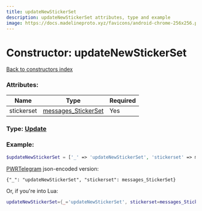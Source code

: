 ```yaml
---
title: updateNewStickerSet
description: updateNewStickerSet attributes, type and example
image: https://docs.madelineproto.xyz/favicons/android-chrome-256x256.png
---
```

# Constructor: updateNewStickerSet  
[Back to constructors index](index.md)



### Attributes:

| Name     |    Type       | Required |
|----------|---------------|----------|
|stickerset|[messages\_StickerSet](../types/messages_StickerSet.md) | Yes|



### Type: [Update](../types/Update.md)


### Example:

```php
$updateNewStickerSet = ['_' => 'updateNewStickerSet', 'stickerset' => messages_StickerSet];
```  

[PWRTelegram](https://pwrtelegram.xyz) json-encoded version:

```
{"_": "updateNewStickerSet", "stickerset": messages_StickerSet}
```


Or, if you're into Lua:

```lua
updateNewStickerSet={_='updateNewStickerSet', stickerset=messages_StickerSet}

```


